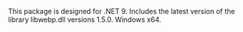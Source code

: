 ﻿This package is designed for .NET 9. Includes the latest version of the library libwebp.dll versions 1.5.0. Windows x64.